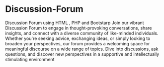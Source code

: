 # Discussion-Forum
Discussion Forum using HTML , PHP and  Bootstarp
Join our vibrant Discussion Forum to engage in thought-provoking conversations, share insights, and connect with a diverse community of like-minded individuals. Whether you're seeking advice, exchanging ideas, or simply looking to broaden your perspectives, our forum provides a welcoming space for meaningful discourse on a wide range of topics. Dive into discussions, ask questions, and discover new perspectives in a supportive and intellectually stimulating environment
